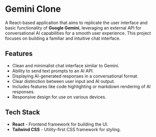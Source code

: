 # Gemini Clone

A React-based application that aims to replicate the user interface and basic functionality of **Google Gemini**, leveraging an external API for conversational AI capabilities for a smooth user experience. This project focuses on building a familiar and intuitive chat interface.

## Features
- Clean and minimalist chat interface similar to Gemini.
- Ability to send text prompts to an AI API.
- Displaying AI-generated responses in a conversational format.
- Clear distinction between user input and AI output.
- Includes features like code highlighting or markdown rendering of AI responses.
- Responsive design for use on various devices.

## Tech Stack
- **React** - Frontend framework for building the UI.
- **Tailwind CSS**  - Utility-first CSS framework for styling.

